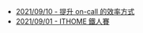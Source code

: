 - [2021/09/10 -  提升 on-call 的效率方式]( https://www.facebook.com/technologynoteniu/posts/367687458398726)
- [2021/09/01 -  ITHOME 鐵人賽]( https://www.facebook.com/technologynoteniu/posts/362290215605117)

